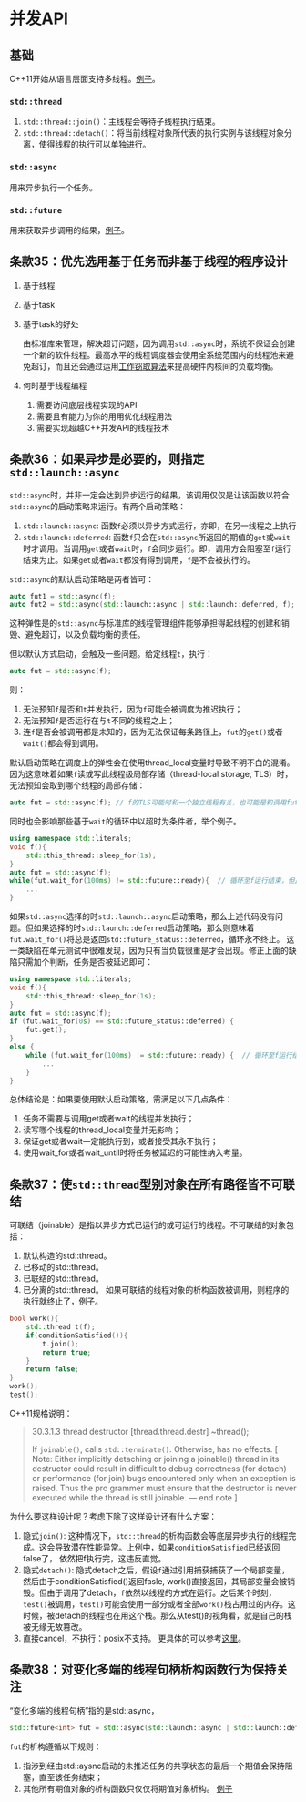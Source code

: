 # 并发API

## 基础
C++11开始从语言层面支持多线程。[例子](./bootcamp.cpp)。
### `std::thread`
1. `std::thread::join()`：主线程会等待子线程执行结束。
2. `std::thread::detach()`：将当前线程对象所代表的执行实例与该线程对象分离，使得线程的执行可以单独进行。

### `std::async`
用来异步执行一个任务。

### `std::future`
用来获取异步调用的结果，[例子](./future.cpp)。

## 条款35：优先选用基于任务而非基于线程的程序设计
1. 基于线程
2. 基于task
3. 基于task的好处
   
   由标准库来管理，解决超订问题，因为调用`std::async`时，系统不保证会创建一个新的软件线程。最高水平的线程调度器会使用全系统范围内的线程池来避免超订，而且还会通过运用[工作窃取算法](https://blog.csdn.net/pange1991/article/details/80944797)来提高硬件内核间的负载均衡。

4. 何时基于线程编程
   1. 需要访问底层线程实现的API
   2. 需要且有能力为你的用用优化线程用法
   3. 需要实现超越C++并发API的线程技术
## 条款36：如果异步是必要的，则指定`std::launch::async`
`std::async`时，并非一定会达到异步运行的结果，该调用仅仅是让该函数以符合`std::async`的启动策略来运行。有两个启动策略：
1. `std::launch::async`: 函数`f`必须以异步方式运行，亦即，在另一线程之上执行
2. `std::launch::deferred`: 函数`f`只会在`std::async`所返回的期值的`get`或`wait`时才调用。当调用`get`或者`wait`时，`f`会同步运行。即，调用方会阻塞至`f`运行结束为止。如果`get`或者`wait`都没有得到调用，`f`是不会被执行的。

`std::async`的默认启动策略是两者皆可：
```c++
auto fut1 = std::async(f);
auto fut2 = std::async(std::launch::async | std::launch::deferred, f); // 等价
```
这种弹性是的`std::async`与标准库的线程管理组件能够承担得起线程的创建和销毁、避免超订，以及负载均衡的责任。

但以默认方式启动，会触及一些问题。给定线程`t`，执行：
```C++
auto fut = std::async(f);
```
则：
1. 无法预知`f`是否和`t`并发执行，因为`f`可能会被调度为推迟执行；
2. 无法预知`f`是否运行在与`t`不同的线程之上；
3. 连`f`是否会被调用都是未知的，因为无法保证每条路径上，`fut`的`get()`或者`wait()`都会得到调用。

默认启动策略在调度上的弹性会在使用thread_local变量时导致不明不白的混淆。因为这意味着如果`f`读或写此线程级局部存储（thread-local storage, TLS）时，无法预知会取到哪个线程的局部存储：
```c++
auto fut = std::async(f); // f的TLS可能时和一个独立线程有关，也可能是和调用fut.get()或fut.wait()的线程有关
```
同时也会影响那些基于`wait`的循环中以超时为条件者，举个例子。
```c++
using namespace std::literals;
void f(){
    std::this_thread::sleep_for(1s);
}
auto fut = std::async(f);
while(fut.wait_for(100ms) != std::future::ready){  // 循环至f运行结束，但此事可能永不发生
    ...
}
```
如果`std::async`选择的时`std::launch::async`启动策略，那么上述代码没有问题。但如果选择的时`std::launch::deferred`启动策略，那么则意味着`fut.wait_for()`将总是返回`std::future_status::deferred`，循环永不终止。
这一类缺陷在单元测试中很难发现，因为只有当负载很重是才会出现。修正上面的缺陷只需加个判断，任务是否被延迟即可：
```c++
using namespace std::literals;
void f(){
    std::this_thread::sleep_for(1s);
}
auto fut = std::async(f);
if (fut.wait_for(0s) == std::future_status::deferred) {
    fut.get();
}
else {
    while (fut.wait_for(100ms) != std::future::ready) {  // 循环至f运行结束，但此事可能永不发生
        ...
    }
}
```
总体结论是：如果要使用默认启动策略，需满足以下几点条件：
1. 任务不需要与调用get或者wait的线程并发执行；
2. 读写哪个线程的thread_local变量并无影响；
3. 保证get或者wait一定能执行到，或者接受其永不执行；
4. 使用wait_for或者wait_until时将任务被延迟的可能性纳入考量。

## 条款37：使`std::thread`型别对象在所有路径皆不可联结
可联结（joinable）是指以异步方式已运行的或可运行的线程。不可联结的对象包括：
1. 默认构造的std::thread。
2. 已移动的std::thread。
3. 已联结的std::thread。
4. 已分离的std::thread。
如果可联结的线程对象的析构函数被调用，则程序的执行就终止了，[例子](./destructor.cpp)。
```c++
bool work(){
    std::thread t(f);
    if(conditionSatisfied()){
        t.join();
        return true;
    }
    return false;
}
work();
test();
```
C++11规格说明：
>30.3.1.3 thread destructor [thread.thread.destr] ~thread();
>
>If `joinable()`, calls `std::terminate()`. Otherwise, has no effects.
>[ Note: Either implicitly detaching or joining a joinable() thread in its destructor could result in difficult to debug correctness (for detach) or performance (for join) bugs encountered only when an exception is raised. Thus the pro grammer must ensure that the destructor is never executed while the thread is still joinable. — end note ]

为什么要这样设计呢？考虑下除了这样设计还有什么方案：
1. 隐式`join()`: 这种情况下，`std::thread`的析构函数会等底层异步执行的线程完成。这会导致潜在性能异常。上例中，如果`conditionSatisfied`已经返回false了， 依然把f执行完，这违反直觉。
2. 隐式`detach()`: 隐式detach之后，假设`f`通过引用捕获捕获了一个局部变量，然后由于conditionSatisfied()返回fasle, work()直接返回，其局部变量会被销毁。但由于调用了detach，`f`依然以线程的方式在运行。之后某个时刻，`test()`被调用，`test()`可能会使用一部分或者全部`work()`栈占用过的内存。这时候，被detach的线程也在用这个栈。那么从test()的视角看，就是自己的栈被无缘无故篡改。
3. 直接cancel，不执行：posix不支持。
更具体的可以参考[这里](https://akrzemi1.wordpress.com/2012/11/14/not-using-stdthread/)。
## 条款38：对变化多端的线程句柄析构函数行为保持关注
“变化多端的线程句柄”指的是std::async，
```c++
std::future<int> fut = std::async(std::launch::async | std::launch::deferred, f);
```
`fut`的析构遵循以下规则：
1. 指涉到经由std::aysnc启动的未推迟任务的共享状态的最后一个期值会保持阻塞，直至该任务结束；
2. 其他所有期值对象的析构函数只仅仅将期值对象析构。
[例子](./fut_destructor.cpp)
